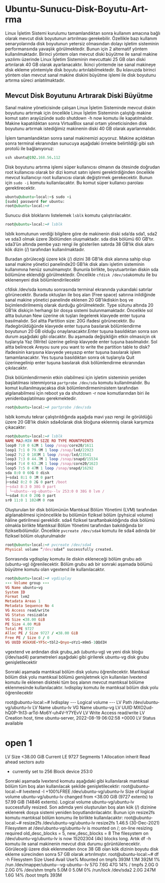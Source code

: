 # Ubuntu-Sunucu-Disk-Boyutu-Art-rma
Linux İşletim Sistemi kurulumu tamamlandıktan sonra kullanım amacına bağlı olarak mevcut disk boyutunun artırılması gerekebilir. Özellikle bazı kullanım senaryolarında disk boyutunun yetersiz olmasından dolayı işletim sisteminin performansında yavaşlık görülmektedir. Bunun için 2 alternatif yöntem kullanılmaktadır. Birinci yöntem olan mevcut diski büyütme ile sanal makine yazılımı üzerinde Linux İşletim Sisteminin mevcuttaki 25 GB olan diski artırılarak 40 GB olarak ayarlanacaktır. İkinci yöntemde ise sanal makineye disk ekleme yöntemiyle disk boyutu artırılabilmektedir. Bu kılavuzda birinci yöntem olan mevcut sanal makine diskini büyütme işlemi ile disk boyutunu artırma süreci anlatılmaktadır.

## Mevcut Disk Boyutunu Artırarak Diski Büyütme
Sanal makine yöneticisinde çalışan Linux İşletim Sisteminde mevcut diskin boyutunu artırmak için öncelikle Linux İşletim Sisteminin çalıştığı makine komut satırı arayüzünde sudo shutdown -h now komutu ile kapatılmalıdır. Makine kapatıldıktan sonra VirtualBox sanal ortam yöneticisinden disk boyutunu artırmak istediğimiz makinenin diski 40 GB olarak ayarlanmalıdır. 

İşlem tamamlandıktan sonra sanal makinemizi açıyoruz. Makine açıldıktan sonra terminal ekranından sunucuya aşağıdaki örnekte belirtildiği gibi ssh protolü ile bağlanıyoruz:
```ruby
ssh ubuntu@192.168.56.112
```

Disk boyutunu artırma işlemi süper kullanıcısı olmanın da ötesinde doğrudan root kullanıcısı olarak bir dizi komut satırı işlemi gerektirdiğinden öncelikle mevcut kullanıcıyı root kullanıcısı olarak değiştirmek gerekecektir. Bunun için `sudo -i` komutu kullanılacaktır. Bu komut süper kullanıcı parolası gerektirecektir.
```ruby
ubuntu@ubuntu-local:~$ sudo -i
[sudo] password for ubuntu:
root@ubuntu-local:~#
```

Sunucu disk bloklarını listelemek `lsblk` komutu çalıştırılacaktır.
```ruby
root@ubuntu-local:~# lsblk
```

lsblk komutunun verdiği bilgilere göre de makinenin diski sda’da sda1, sda2 ve sda3 olmak üzere 3bölümden oluşmaktadır. sda disk bölümü 60 GB’tır. sda3’ün altında pembe yazı rengi ile gösterilen satırda 38 GB’lık disk alanı kök dizin (/) tarafından kullanılmaktadır.

Buradan görüleceği üzere kök (/) dizini 38 GB’lık disk alanına sahip olup sanal makine yönetici panelinde20 GB’lık disk alanı işletim sisteminin kullanımına henüz sunulmamıştır. Bununla birlikte, boyutuartırılan diskin sda bölümüne eklendiği görülmektedir. Öncelikle `cfdisk /dev/sda`komutu ile bu eklenenyeni disk bölümlendirilecektir

cfdisk /dev/sda komutu sonrasında terminal ekranında yukarıdaki satırlar görünecektir. Burada oktuşları ile boş alan (Free space) satırına inildiğinde sanal makine yönetici panelinde eklenen 20 GB’lıkdiskin boş ve biçimlendirilmemiş olarak durduğu görülmektedir. Type sütunu altında 20 GB’lık diskiçin herhangi bir dosya sistemi bulunmamaktadır. Öncelikle sol altta bulunan New üzerine ok tuşları ilegelerek klavyede enter tuşuna basılmalıdır. Sol altta Partition size: 20G ifadesi görünecektir. Bu ifadegörüldüğünde klavyede enter tuşuna basılarak bölümlendirme boyutunun 20 GB olduğu onaylanacaktır.Enter tuşuna basıldıktan sonra son durum aşağıdaki gibi olacaktır. Bu aşamada değişikliğin etkin olmasıiçin ok tuşlarıyla Yaz (Write) üzerine gelinip klavyede enter tuşuna basılmalıdır. Sol altta belirecek Areyou sure you want to write the partition table to disk? ifadesinin karşısına klavyede yesyazıp enter tuşuna basılarak işlem tamamlanacaktır. Yes tuşuna basıldıktan sonra ok tuşlarıyla Quit üzerinegelinip enter tuşuna basılarak disk bölümlendirme ekranından çıkılacaktır.

Disk bölümlendirmenin etkin olabilmesi için işletim sisteminin yeniden başlatılması istenmiyorsa `partprobe /dev/sda` komutu kullanılmalıdır. Bu komut kullanılmayacaksa disk bölümlendirmeninsistem tarafından algılanabilmesi için reboot ya da shutdown -r now komutlarından biri ile yenidenbaşlatılması gerekmektedir.
```ruby
root@ubuntu-local:~# partprobe /dev/sda
```

lsblk komutu tekrar çalıştırıldığında aşağıda mavi yazı rengi ile görüldüğü üzere 20 GB’lık diskin sda4olarak disk bloğuna eklenmiş olarak karşımıza çıkacaktır:
```ruby
root@ubuntu-local:~# lsblk
NAME MAJ:MIN RM SIZE RO TYPE MOUNTPOINTS
loop0 7:0 0 62M 1 loop /snap/core20/1611
loop1 7:1 0 79.9M 1 loop /snap/lxd/22923
loop2 7:2 0 103M 1 loop /snap/lxd/23541
loop3 7:3 0 44.7M 1 loop /snap/snapd/15534
loop4 7:4 0 63.2M 1 loop /snap/core20/1623
loop5 7:5 0 47M 1 loop /snap/snapd/16292
sda 8:0 0 60G 0 disk
├─sda1 8:1 0 1M 0 part
├─sda2 8:2 0 2G 0 part /boot
├─sda3 8:3 0 38G 0 part
│ └─ubuntu--vg-ubuntu--lv 253:0 0 38G 0 lvm /
└─sda4 8:4 0 20G 0 part
sr0 11:0 1 1024M 0 rom
```

Oluşturulan bir disk bölümünün Mantıksal Bölüm Yönetimi (LVM) tarafından algılanabilmesi içinöncelikle bu bölümün fiziksel bölüm (pyhsical volume) hâline getirilmesi gereklidir. sda4 fiziksel taraftanbakıldığında disk bölümü olmakla birlikte Mantıksal Bölüm Yönetimi tarafından bakıldığında bir fizikselbölümdür. Öncelikle `pvcreate /dev/sda4` komutu ile sda4 adında bir fiziksel bölüm oluşturulmalıdır
```ruby
root@ubuntu-local:~# pvcreate /dev/sda4
Physical volume “/dev/sda4” successfully created.
```
Sonrasında vgdisplay komutu ile diskin ekleneceği bölüm grubu adı (ubuntu-vg) öğrenilecektir. Bölüm
grubu adı bir sonraki aşamada bölümü büyütme komutu olan vgextend ile kullanılacaktır.
```ruby
root@ubuntu-local:~# vgdisplay
--- Volume group ---
VG Name ubuntu-vg
System ID
Format lvm2
Metadata Areas 1
Metadata Sequence No 4
VG Access read/write
VG Status resizable
VG Size <38.00 GiB
PE Size 4.00 MiB
Total PE 9727
Alloc PE / Size 9727 / <38.00 GiB
Free PE / Size 0 / 0
VG UUID H5kXUE-YF5c-tbl2-Qnyo-oYz1-m9m5-1QQdIH
```

vgextend ve ardından disk grubu_adı (ubuntu-vg) ve yeni disk bloğu (/dev/sad4) parametreleri aşağıdaki
gibi girilerek ubuntu-vg disk grubu genişletilecektir


Sonraki aşamada mantıksal bölüm disk yolunu öğrenilecektir. Mantıksal bölüm disk yolu mantıksal
bölümü genişletmek için kullanılan lvextend komutu ile eklenen diskteki tüm boş alanın mevcut mantıksal
bölüme eklenmesinde kullanılacaktır. lvdisplay komutu ile mantıksal bölüm disk yolu öğrenilecektir

root@ubuntu-local:~# lvdisplay
--- Logical volume ---
LV Path /dev/ubuntu-vg/ubuntu-lv
LV Name ubuntu-lv
VG Name ubuntu-vg
LV UUID MXO2ud-hQ0P-1h13-arTd-Mo6Y-uh4V-Y7YEvV
LV Write Access read/write
LV Creation host, time ubuntu-server, 2022-08-19 06:02:58 +0000
LV Status available
# open 1
LV Size <38.00 GiB
Current LE 9727
Segments 1
Allocation inherit
Read ahead sectors auto
- currently set to 256
Block device 253:0

Sonraki aşamada lvextend komutu aşağıdaki gibi kullanılarak mantıksal bölüm tüm boş alan kullanılacak
şekilde genişletilecektir:
root@ubuntu-local:~# lvextend -l +100%FREE /dev/ubuntu-vg/ubuntu-lv
Size of logical volume ubuntu-vg/ubuntu-lv changed from <38.00 GiB (9727 extents)
to 57.99 GiB (14846 extents).
Logical volume ubuntu-vg/ubuntu-lv successfully resized.
Son adımda yeni oluşturulan boş alan kök (/) dizinine eklenerek dosya sistemi yeniden boyutlandırılacaktır.
Bunun için resize2fs komutu mantıksal bölüm konumu ile birlikte kullanılacaktır:
root@ubuntu-local:~# resize2fs /dev/ubuntu-vg/ubuntu-lv
resize2fs 1.46.5 (30-Dec-2021)
Filesystem at /dev/ubuntu-vg/ubuntu-lv is mounted on /; on-line resizing required
old_desc_blocks = 5, new_desc_blocks = 8
The filesystem on /dev/ubuntu-vg/ubuntu-lv is now 15202304 (4k) blocks long.
Artık df -h komutu ile sanal makinenin mevcut disk durumu görüntülenecektir. Görüleceği üzere disk
eklenmeden önce 38 GB olan kök dizinin boyutu disk ekleme sürecinden sonra 57 GB olarak artırılmıştır.
root@ubuntu-local:~# df -h
Filesystem Size Used Avail Use% Mounted on
tmpfs 393M 1.1M 392M 1% /run
/dev/mapper/ubuntu--vg-ubuntu--lv 57G 7.6G 47G 14% /
tmpfs 2.0G 0 2.0G 0% /dev/shm
tmpfs 5.0M 0 5.0M 0% /run/lock
/dev/sda2 2.0G 247M 1.6G 14% /boot
tmpfs 393M
